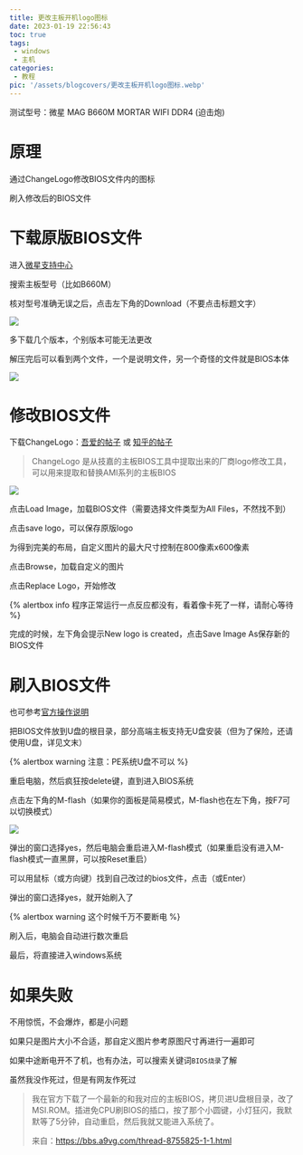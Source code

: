 ```yaml
---
title: 更改主板开机logo图标
date: 2023-01-19 22:56:43
toc: true
tags:
 - windows
 - 主机
categories:
 - 教程
pic: '/assets/blogcovers/更改主板开机logo图标.webp'
---
```


测试型号：微星 MAG B660M MORTAR WIFI DDR4 (迫击炮)

# 原理

通过ChangeLogo修改BIOS文件内的图标

刷入修改后的BIOS文件

# 下载原版BIOS文件

进入[微星支持中心](https://cn.msi.com/support/download)

搜索主板型号（比如B660M）

核对型号准确无误之后，点击左下角的Download（不要点击标题文字）

![](/assets/blogimages/2023/%E6%9B%B4%E6%94%B9%E4%B8%BB%E6%9D%BF%E5%BC%80%E6%9C%BAlogo%E5%9B%BE%E6%A0%87/1694360279772.png)  


多下载几个版本，个别版本可能无法更改

解压完后可以看到两个文件，一个是说明文件，另一个奇怪的文件就是BIOS本体

![](/assets/blogimages/2023/%E6%9B%B4%E6%94%B9%E4%B8%BB%E6%9D%BF%E5%BC%80%E6%9C%BAlogo%E5%9B%BE%E6%A0%87/1694360289762.png)  


# 修改BIOS文件

下载ChangeLogo：[吾爱的帖子](https://www.52pojie.cn/thread-1638020-1-1.html) 或 [知乎的帖子](https://zhuanlan.zhihu.com/p/546832980)

> ChangeLogo 是从技嘉的主板BIOS工具中提取出来的厂商logo修改工具，可以用来提取和替换AMI系列的主板BIOS

![](/assets/blogimages/2023/%E6%9B%B4%E6%94%B9%E4%B8%BB%E6%9D%BF%E5%BC%80%E6%9C%BAlogo%E5%9B%BE%E6%A0%87/1694360303069.png)  


点击Load Image，加载BIOS文件（需要选择文件类型为All Files，不然找不到）

点击save logo，可以保存原版logo

为得到完美的布局，自定义图片的最大尺寸控制在800像素x600像素

点击Browse，加载自定义的图片

点击Replace Logo，开始修改

{% alertbox info
程序正常运行一点反应都没有，看着像卡死了一样，请耐心等待
%}

完成的时候，左下角会提示New logo is created，点击Save Image As保存新的BIOS文件

# 刷入BIOS文件

也可参考[官方操作说明](http://event.msi.com/mb/mb_bios_cn.pdf)

把BIOS文件放到U盘的根目录，部分高端主板支持无U盘安装（但为了保险，还请使用U盘，详见文末）

{% alertbox warning
注意：PE系统U盘不可以
%}

重启电脑，然后疯狂按delete键，直到进入BIOS系统

点击左下角的M-flash（如果你的面板是简易模式，M-flash也在左下角，按F7可以切换模式）

![](/assets/blogimages/2023/%E6%9B%B4%E6%94%B9%E4%B8%BB%E6%9D%BF%E5%BC%80%E6%9C%BAlogo%E5%9B%BE%E6%A0%87/1694360312711.png)  


弹出的窗口选择yes，然后电脑会重启进入M-flash模式（如果重启没有进入M-flash模式一直黑屏，可以按Reset重启）

可以用鼠标（或方向键）找到自己改过的bios文件，点击（或Enter）

弹出的窗口选择yes，就开始刷入了

{% alertbox warning
这个时候千万不要断电
%}

刷入后，电脑会自动进行数次重启

最后，将直接进入windows系统

# 如果失败

不用惊慌，不会爆炸，都是小问题

如果只是图片大小不合适，那自定义图片参考原图尺寸再进行一遍即可

如果中途断电开不了机，也有办法，可以搜索关键词`BIOS烧录`了解

虽然我没作死过，但是有网友作死过

> 我在官方下载了一个最新的和我对应的主板BIOS，拷贝进U盘根目录，改了MSI.ROM。插进免CPU刷BIOS的插口，按了那个小圆键，小灯狂闪，我默默等了5分钟，自动重启，然后我就又能进入系统了。
> 
> 来自：<https://bbs.a9vg.com/thread-8755825-1-1.html>